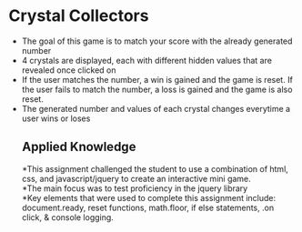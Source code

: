 <h1>Crystal Collectors</h1>
<ul>
  <li>The goal of this game is to match your score with the already generated number</li>
  <li>4 crystals are displayed, each with different hidden values that are revealed once clicked on</li>
  <li>If the user matches the number, a win is gained and the game is reset. If the user fails to match the number, a loss is gained and the game is also reset.</li>
  <li>The generated number and values of each crystal changes everytime a user wins or loses</li>
  
<h2>Applied Knowledge</h2>
   *This assignment challenged the student to use a combination of html, css, and javascript/jquery to create an interactive mini game.<br>
   *The main focus was to test proficiency in the jquery library<br>
   *Key elements that were used to complete this assignment include: document.ready, reset functions, math.floor, if else statements, .on click, & console logging.
